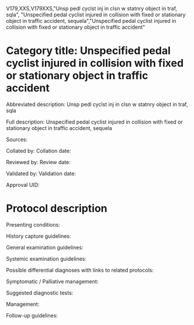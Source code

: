 V179,XXS,V179XXS,"Unsp pedl cyclst inj in clsn w statnry object in traf, sqla", "Unspecified pedal cyclist injured in collision with fixed or stationary object in traffic accident, sequela","Unspecified pedal cyclist injured in collision with fixed or stationary object in traffic accident"
# Category title: Unspecified pedal cyclist injured in collision with fixed or stationary object in traffic accident

Abbreviated description: Unsp pedl cyclst inj in clsn w statnry object in traf, sqla

Full description: Unspecified pedal cyclist injured in collision with fixed or stationary object in traffic accident, sequela

Sources:

Collated by:
Collation date:

Reviewed by:
Review date:

Validated by:
Validation date:

Approval UID:

# Protocol description

Presenting conditions:

History capture guidelines:

General examination guidelines:

Systemic examination guidelines:

Possible differential diagnoses with links to related protocols:

Symptomatic / Palliative management:

Suggested diagnostic tests:

Management:

Follow-up guidelines:
